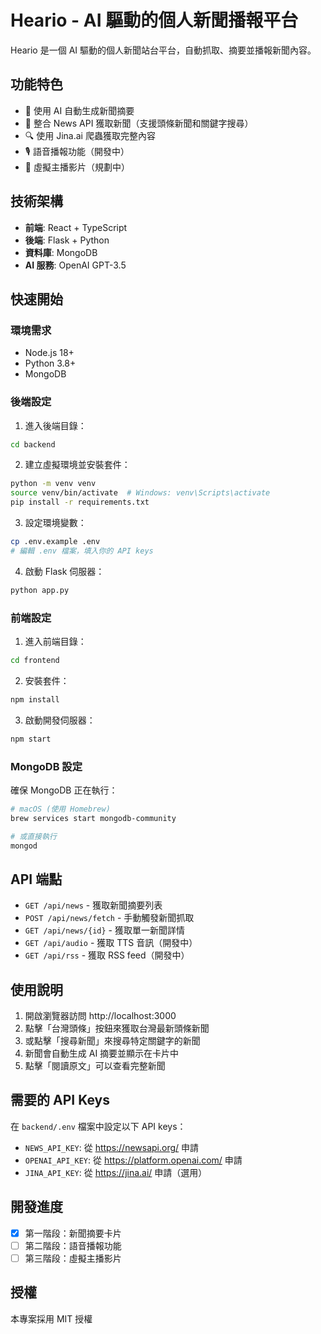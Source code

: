 # Heario - AI 驅動的個人新聞播報平台

Heario 是一個 AI 驅動的個人新聞站台平台，自動抓取、摘要並播報新聞內容。

## 功能特色

- 🤖 使用 AI 自動生成新聞摘要
- 📰 整合 News API 獲取新聞（支援頭條新聞和關鍵字搜尋）
- 🔍 使用 Jina.ai 爬蟲獲取完整內容
- 🎙️ 語音播報功能（開發中）
- 👤 虛擬主播影片（規劃中）

## 技術架構

- **前端**: React + TypeScript
- **後端**: Flask + Python
- **資料庫**: MongoDB
- **AI 服務**: OpenAI GPT-3.5

## 快速開始

### 環境需求

- Node.js 18+
- Python 3.8+
- MongoDB

### 後端設定

1. 進入後端目錄：
```bash
cd backend
```

2. 建立虛擬環境並安裝套件：
```bash
python -m venv venv
source venv/bin/activate  # Windows: venv\Scripts\activate
pip install -r requirements.txt
```

3. 設定環境變數：
```bash
cp .env.example .env
# 編輯 .env 檔案，填入你的 API keys
```

4. 啟動 Flask 伺服器：
```bash
python app.py
```

### 前端設定

1. 進入前端目錄：
```bash
cd frontend
```

2. 安裝套件：
```bash
npm install
```

3. 啟動開發伺服器：
```bash
npm start
```

### MongoDB 設定

確保 MongoDB 正在執行：
```bash
# macOS (使用 Homebrew)
brew services start mongodb-community

# 或直接執行
mongod
```

## API 端點

- `GET /api/news` - 獲取新聞摘要列表
- `POST /api/news/fetch` - 手動觸發新聞抓取
- `GET /api/news/{id}` - 獲取單一新聞詳情
- `GET /api/audio` - 獲取 TTS 音訊（開發中）
- `GET /api/rss` - 獲取 RSS feed（開發中）

## 使用說明

1. 開啟瀏覽器訪問 http://localhost:3000
2. 點擊「台灣頭條」按鈕來獲取台灣最新頭條新聞
3. 或點擊「搜尋新聞」來搜尋特定關鍵字的新聞
4. 新聞會自動生成 AI 摘要並顯示在卡片中
5. 點擊「閱讀原文」可以查看完整新聞

## 需要的 API Keys

在 `backend/.env` 檔案中設定以下 API keys：
- `NEWS_API_KEY`: 從 https://newsapi.org/ 申請
- `OPENAI_API_KEY`: 從 https://platform.openai.com/ 申請
- `JINA_API_KEY`: 從 https://jina.ai/ 申請（選用）

## 開發進度

- [x] 第一階段：新聞摘要卡片
- [ ] 第二階段：語音播報功能
- [ ] 第三階段：虛擬主播影片

## 授權

本專案採用 MIT 授權